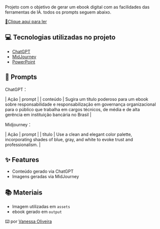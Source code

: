 Projeto com o objetivo de gerar um ebook digital com as facilidades das ferramentas de IA. todos os prompts seguem abaixo.

<a href="https://github.com/Va-nes-sa/prompts-recipe-to-create-a-ebook/blob/main/output/dio_ebook.pdf" title="View PDF now"> 📕Clique aqui para ler</a>

## 💻 Tecnologias utilizadas no projeto

- [ChatGPT](https://chatgpt.com/) 
- [MidJourney](https://midjourney.online/pt/generator)
- [PowerPoint](https://www.microsoft.com/en/microsoft-365/powerpoint)

## 🧠 Prompts


ChatGPT：

|   Ação   | prompt                                                                                                                                                                                                |
| conteúdo | Sugira um título poderoso para um ebook sobre responsabilidade e responsabilização em governança organizacional para o público que trabalha em cargos técnicos, de média e de alta gerência em instituição bancária no Brasil |


Midjourney：

|  Ação  | prompt                                                                                 |
| título | Use a clean and elegant color palette, incorporating shades of blue, gray, and white to evoke trust and professionalism. |

## ✨ Features

- Conteúdo gerado via ChatGPT
- Imagens geradas via MidJourney

## 📚 Materiais

- Imagem utilizadas em `assets`
- ebook gerado em `output`


⌨️ por [Vanessa Oliveira](https://github.com/Va-nes-sa/prompts-recipe-to-create-a-ebook)

